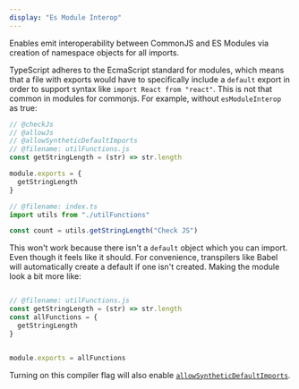 ```yaml
---
display: "Es Module Interop"
---
```


Enables emit interoperability between CommonJS and ES Modules via creation of namespace objects for all imports. 

TypeScript adheres to the EcmaScript standard for modules, which means that a file with exports would have to specifically 
include a `default` export in order to support syntax like `import React from "react"`. This is not that common in 
modules for commonjs. For example, without `esModuleInterop` as true:

```ts twoslash
// @checkJs
// @allowJs
// @allowSyntheticDefaultImports
// @filename: utilFunctions.js
const getStringLength = (str) => str.length

module.exports = {
  getStringLength 
}

// @filename: index.ts
import utils from "./utilFunctions"

const count = utils.getStringLength("Check JS")
```

This won't work because there isn't a `default` object which you can import. Even though it feels like it should.
For convenience, transpilers like Babel will automatically create a default if one isn't created. Making the module look a bit more like:

```js 

// @filename: utilFunctions.js
const getStringLength = (str) => str.length
const allFunctions = {
  getStringLength
}


module.exports = allFunctions
```

 Turning on this compiler flag will also enable [`allowSyntheticDefaultImports`](#allowSyntheticDefaultImports).
